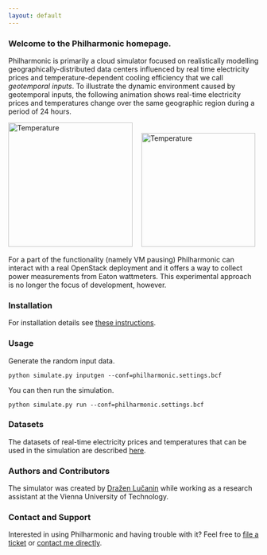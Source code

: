 ```yaml
---
layout: default
---
```


### Welcome to the Philharmonic homepage.

Philharmonic is primarily a cloud simulator focused on realistically
modelling geographically-distributed data centers influenced by real time
electricity prices and temperature-dependent cooling efficiency that we call
*geotemporal inputs*. To illustrate the dynamic environment caused by
geotemporal inputs, the following animation shows real-time electricity prices
and temperatures change over the same geographic region during
a period of 24 hours.

<img
src="https://dl.dropboxusercontent.com/u/1177591/philharmonic/prices.gif"
alt="Temperature"
style="width: 250px; margin-right: 1em;"> <img
src="https://dl.dropboxusercontent.com/u/1177591/philharmonic/temperature.gif"
alt="Temperature"
style="width: 229px;">

For a part of the functionality (namely VM pausing) Philharmonic can interact
with a real OpenStack deployment and it offers a way to collect power
measurements from Eaton wattmeters. This experimental approach is no longer
the focus of development, however.

### Installation

For installation details see
[these instructions](https://github.com/philharmonic/philharmonic#installation).

### Usage

Generate the random input data.

    python simulate.py inputgen --conf=philharmonic.settings.bcf

You can then run the simulation.

    python simulate.py run --conf=philharmonic.settings.bcf

### Datasets

The datasets of real-time electricity prices and temperatures that can be used
in the simulation are described
[here](https://github.com/philharmonic/philharmonic/tree/master/io/geotemp).

### Authors and Contributors

The simulator was created by
[Dražen Lučanin](http://www.infosys.tuwien.ac.at/staff/drazen/)
while working as a research assistant at the
Vienna University of Technology.

### Contact and Support

Interested in using Philharmonic and having trouble with it? Feel free to
[file a ticket](https://github.com/philharmonic/philharmonic/issues) or
[contact me directly](http://www.infosys.tuwien.ac.at/staff/drazen/).
